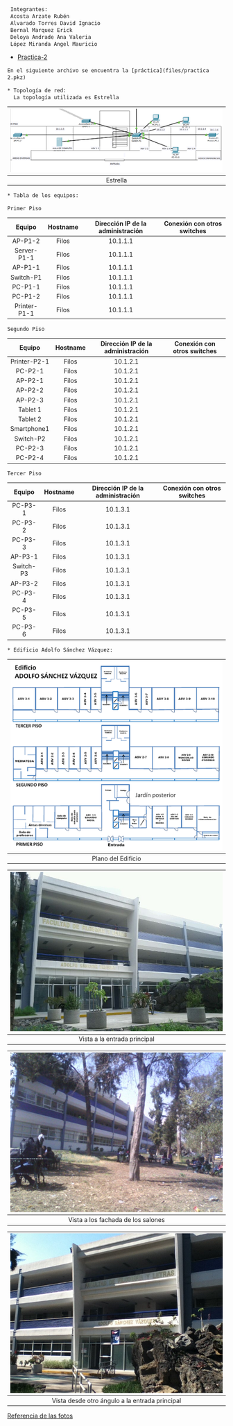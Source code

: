 ```
 Integrantes:
 Acosta Arzate Rubén
 Alvarado Torres David Ignacio
 Bernal Marquez Erick
 Deloya Andrade Ana Valeria
 López Miranda Angel Mauricio
```

- [Practica-2][liga-practica-2]

```
En el siguiente archivo se encuentra la [práctica](files/practica 2.pkz)
```

```
* Topología de red: 
  La topología utilizada es Estrella
```

| ![](img/top.png)
|:-------------------------:|
|   Estrella


```
* Tabla de los equipos:
```

```
Primer Piso
```

|    Equipo     | Hostname  |   Dirección IP de la administración | Conexión con otros switches
|:-------------:|:---------:|:-----------------------------------:|:----------------------------:|
|    AP-P1-2    |  Filos    |		    10.1.1.1              |
|  Server-P1-1	|  Filos    |		    10.1.1.1              |
|    AP-P1-1	|  Filos    |		    10.1.1.1              |
|   Switch-P1	|  Filos    |		    10.1.1.1              |
|   PC-P1-1	|  Filos    |		    10.1.1.1              |
|   PC-P1-2     |  Filos    |		    10.1.1.1              |
|  Printer-P1-1 |  Filos    |		    10.1.1.1              |

```
Segundo Piso
```

|    Equipo     | Hostname  |   Dirección IP de la administración | Conexión con otros switches
|:-------------:|:---------:|:-----------------------------------:|:----------------------------:|
|  Printer-P2-1 |  Filos    |		    10.1.2.1              |
|    PC-P2-1    |  Filos    |		    10.1.2.1              |
|    AP-P2-1	|  Filos    |		    10.1.2.1              |
|    AP-P2-2	|  Filos    |		    10.1.2.1              |
|    AP-P2-3	|  Filos    |		    10.1.2.1              |
|   Tablet 1	|  Filos    |		    10.1.2.1              |
|   Tablet 2    |  Filos    |		    10.1.2.1              |
|  Smartphone1  |  Filos    |		    10.1.2.1              |
|   Switch-P2   |  Filos    |		    10.1.2.1              |
|    PC-P2-3    |  Filos    |		    10.1.2.1              |
|    PC-P2-4    |  Filos    |		    10.1.2.1              |

```
Tercer Piso
```

|    Equipo     | Hostname  |   Dirección IP de la administración | Conexión con otros switches
|:-------------:|:---------:|:-----------------------------------:|:----------------------------:|
|    PC-P3-1    |  Filos    |		    10.1.3.1              |
|    PC-P3-2	|  Filos    |		    10.1.3.1              |
|    PC-P3-3	|  Filos    |		    10.1.3.1              |
|    AP-P3-1	|  Filos    |		    10.1.3.1              |
|   Switch-P3	|  Filos    |		    10.1.3.1              |	
|    AP-P3-2    |  Filos    |		    10.1.3.1              |
|    PC-P3-4	|  Filos    |		    10.1.3.1              |
|    PC-P3-5    |  Filos    |		    10.1.3.1              |
|    PC-P3-6    |  Filos    |		    10.1.3.1              |

```
* Edificio Adolfo Sánchez Vázquez:
```

| ![](img/edificioASV.png)
|:-------------------------:|
|   Plano del Edificio

| ![](img/edificioASV1.png)
|:-----------------------------:|
| Vista a la entrada principal

| ![](img/edificioASV2.png)
|:----------------------------------:|
| Vista a los fachada de los salones

| ![](img/edificioASV3.png)
|:-----------------------------------------------:|
| Vista desde otro ángulo a la entrada principal

[Referencia de las fotos](https://es.foursquare.com/v/ffyl-anexo-adolfo-s%C3%A1nchez-v%C3%A1zquez/4e40577faeb73139a19e473f)


[liga-practica-2]: https://redes-ciencias-unam.gitlab.io/2023-2/laboratorio/practica-2/ 
